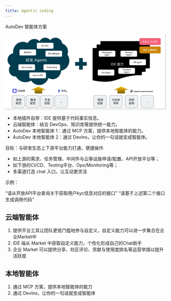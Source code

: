 ```yaml
---
title: Agentic Coding
---
```


AutoDev 智能体方案

![](/img/autodev-agents.png)

- 本地插件自带：IDE 提供基于代码事实信息。
- 云端智能体：结合 DevOps、知识库等提供统一能力。
- AutoDev 本地智能体 1：通过 MCP 方案，提供本地智能体的能力。
- AutoDev 本地智能体 2：通过 DevIns，让你的一句话就变成智能体。

目标：与研发生态上下游平台能力打通，便捷操作

- 如上游的需求、任务管理、中间件与云等设施申请/配置、API开放平台等；
- 如下游的CI/CD、Testing平台、Ops/Monitoring等；
- 多渠道打造 chat 入口，让互动更灵活

示例：

“请从开放API平台查询关于获取用户kyc信息对应的接口”
“请基于上述第二个接口生成调用代码”

## 云端智能体

1. 提供平台工具让团队更低门槛地参与自定义，自定义能力可以进一步集合在企业Market中
2. IDE 端从 Market 中获取自定义能力，个性化形成自己的Chat助手
3. 企业 Market 可以提供分享、社区评论、贡献与使用度排名等运营举措以提升活跃度

## 本地智能体

1. 通过 MCP 方案，提供本地智能体的能力
2. 通过 DevIns，让你的一句话就变成智能体
